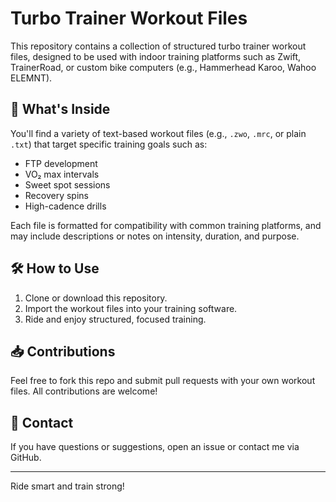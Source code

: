 # Turbo Trainer Workout Files

This repository contains a collection of structured turbo trainer workout files, designed to be used with indoor training platforms such as Zwift, TrainerRoad, or custom bike computers (e.g., Hammerhead Karoo, Wahoo ELEMNT).

## 📂 What's Inside

You'll find a variety of text-based workout files (e.g., `.zwo`, `.mrc`, or plain `.txt`) that target specific training goals such as:

- FTP development  
- VO₂ max intervals  
- Sweet spot sessions  
- Recovery spins  
- High-cadence drills  

Each file is formatted for compatibility with common training platforms, and may include descriptions or notes on intensity, duration, and purpose.

## 🛠 How to Use

1. Clone or download this repository.
2. Import the workout files into your training software.
3. Ride and enjoy structured, focused training.

## 📥 Contributions

Feel free to fork this repo and submit pull requests with your own workout files. All contributions are welcome!

## 📧 Contact

If you have questions or suggestions, open an issue or contact me via GitHub.

---

Ride smart and train strong!
